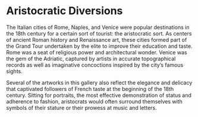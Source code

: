 # Aristocratic Diversions

The Italian cities of Rome, Naples, and Venice were popular destinations in the 18th century for a certain sort of tourist: the aristocratic sort. As centers of ancient Roman history and Renaissance art, these cities formed part of the Grand Tour undertaken by the elite to improve their education and taste. Rome was a seat of religious power and architectural wonder. Venice was the gem of the Adriatic, captured by artists in accurate topographical records as well as imaginative concoctions inspired by the city’s famous sights.

Several of the artworks in this gallery also reflect the elegance and delicacy that captivated followers of French taste at the beginning of the 18th century. Sitting for portraits, the most effective demonstration of status and adherence to fashion, aristocrats would often surround themselves with symbols of their stature or their prowess at music and letters.
